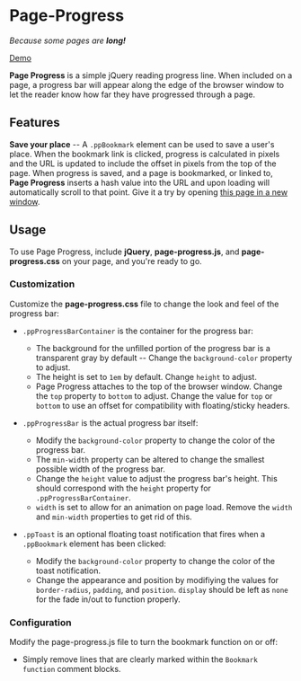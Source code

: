 # Page-Progress

_Because some pages are **long!**_

[Demo](http://jboyer87.github.io/page-progress/)

**Page Progress** is a simple jQuery reading progress line. When included on a page, a progress bar will appear along the edge of the browser window to let the reader know how far they have progressed through a page.

## Features

**Save your place** -- A `.ppBookmark` element can be used to save a user's place. When the bookmark link is clicked, progress is calculated in pixels and the URL is updated to include the offset in pixels from the top of the page. When progress is saved, and a page is bookmarked, or linked to, **Page Progress** inserts a hash value into the URL and upon loading will automatically scroll to that point. Give it a try by opening [this page in a new window](index.html#500).

## Usage

To use Page Progress, include **jQuery**, **page-progress.js**, and **page-progress.css** on your page, and you're ready to go.

### Customization

Customize the **page-progress.css** file to change the look and feel of the progress bar:

*   `.ppProgressBarContainer` is the container for the progress bar:
    *   The background for the unfilled portion of the progress bar is a transparent gray by default -- Change the `background-color` property to adjust.
    *   The height is set to `1em` by default. Change `height` to adjust.
    *   Page Progress attaches to the top of the browser window. Change the `top` property to `bottom` to adjust. Change the value for `top` or `bottom` to use an offset for compatibility with floating/sticky headers.

*   `.ppProgressBar` is the actual progress bar itself:
    *   Modify the `background-color` property to change the color of the progress bar.
    *   The `min-width` property can be altered to change the smallest possible width of the progress bar.
    *   Change the `height` value to adjust the progress bar's height. This should correspond with the `height` property for `.ppProgressBarContainer`.
    *   `width` is set to allow for an animation on page load. Remove the `width` and `min-width` properties to get rid of this.

*   `.ppToast` is an optional floating toast notification that fires when a `.ppBookmark` element has been clicked:
    *   Modify the `background-color` property to change the color of the toast notification.
    *   Change the appearance and position by modifiying the values for `border-radius`, `padding`, and `position`. `display` should be left as `none` for the fade in/out to function properly.

### Configuration

Modify the page-progress.js file to turn the bookmark function on or off:

*   Simply remove lines that are clearly marked within the `Bookmark function` comment blocks.
